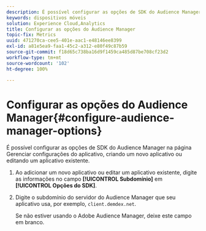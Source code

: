 ```yaml
---
description: É possível configurar as opções de SDK do Audience Manager na página Gerenciar configurações do aplicativo, criando um novo aplicativo ou editando um aplicativo existente.
keywords: dispositivos móveis
solution: Experience Cloud,Analytics
title: Configurar as opções do Audience Manager
topic-fix: Metrics
uuid: 471270ca-cee5-401e-aac1-e48146ee8399
exl-id: a81e5ea9-faa1-45c2-a312-e80f49c87b59
source-git-commit: f18d65c738ba16d9f1459ca485d87be708cf23d2
workflow-type: tm+mt
source-wordcount: '102'
ht-degree: 100%

---
```


# Configurar as opções do Audience Manager{#configure-audience-manager-options}

É possível configurar as opções de SDK do Audience Manager na página Gerenciar configurações do aplicativo, criando um novo aplicativo ou editando um aplicativo existente.

1. Ao adicionar um novo aplicativo ou editar um aplicativo existente, digite as informações no campo **[!UICONTROL Subdomínio]** em **[!UICONTROL Opções do SDK]**.

1. Digite o subdomínio do servidor do Audience Manager que seu aplicativo usa, por exemplo, `client.demdex.net`.

   Se não estiver usando o Adobe Audience Manager, deixe este campo em branco.
